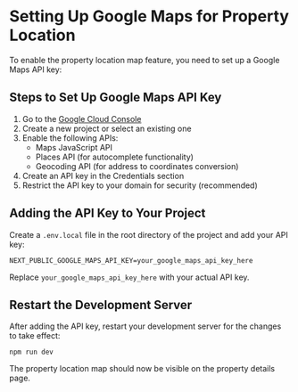 # Setting Up Google Maps for Property Location

To enable the property location map feature, you need to set up a Google Maps API key:

## Steps to Set Up Google Maps API Key

1. Go to the [Google Cloud Console](https://console.cloud.google.com/)
2. Create a new project or select an existing one
3. Enable the following APIs:
   - Maps JavaScript API
   - Places API (for autocomplete functionality)
   - Geocoding API (for address to coordinates conversion)
4. Create an API key in the Credentials section
5. Restrict the API key to your domain for security (recommended)

## Adding the API Key to Your Project

Create a `.env.local` file in the root directory of the project and add your API key:

```
NEXT_PUBLIC_GOOGLE_MAPS_API_KEY=your_google_maps_api_key_here
```

Replace `your_google_maps_api_key_here` with your actual API key.

## Restart the Development Server

After adding the API key, restart your development server for the changes to take effect:

```
npm run dev
```

The property location map should now be visible on the property details page. 